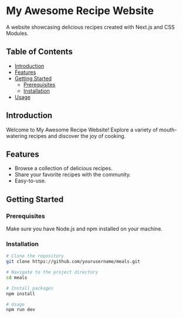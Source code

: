 # My Awesome Recipe Website

A website showcasing delicious recipes created with Next.js and CSS Modules.

## Table of Contents

- [Introduction](#introduction)
- [Features](#features)
- [Getting Started](#getting-started)
  - [Prerequisites](#prerequisites)
  - [Installation](#installation)
- [Usage](#usage)

## Introduction

Welcome to My Awesome Recipe Website! Explore a variety of mouth-watering recipes and discover the joy of cooking.

## Features

- Browse a collection of delicious recipes.
- Share your favorite recipes with the community.
- Easy-to-use.

## Getting Started

### Prerequisites

Make sure you have Node.js and npm installed on your machine.

### Installation

```bash
# Clone the repository
git clone https://github.com/yourusername/meals.git

# Navigate to the project directory
cd meals

# Install packages
npm install

# Usage
npm run dev
